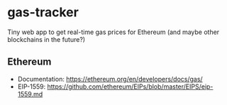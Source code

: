 # gas-tracker
Tiny web app to get real-time gas prices for Ethereum (and maybe other blockchains in the future?)

## Ethereum

- Documentation: https://ethereum.org/en/developers/docs/gas/
- EIP-1559: https://github.com/ethereum/EIPs/blob/master/EIPS/eip-1559.md
